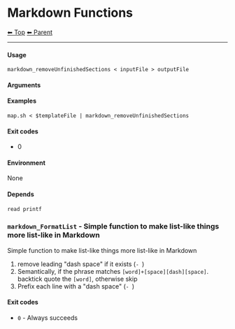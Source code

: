 # Markdown Functions

<!-- TEMPLATE header 2 -->
[⬅ Top](index.md) [⬅ Parent ](../index.md)
<hr />


#### Usage

    markdown_removeUnfinishedSections < inputFile > outputFile
    

#### Arguments



#### Examples

    map.sh < $templateFile | markdown_removeUnfinishedSections

#### Exit codes

- 0

#### Environment

None

#### Depends

    read printf
    

### `markdown_FormatList` - Simple function to make list-like things more list-like in Markdown

Simple function to make list-like things more list-like in Markdown

1. remove leading "dash space" if it exists (`- `)
2. Semantically, if the phrase matches `[word]+[space][dash][space]`. backtick quote the `[word]`, otherwise skip
3. Prefix each line with a "dash space" (`- `)

#### Exit codes

- `0` - Always succeeds
